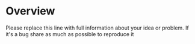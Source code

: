 # Overview

Please replace this line with full information about your idea or problem. If it's a bug share as much as possible to reproduce it
